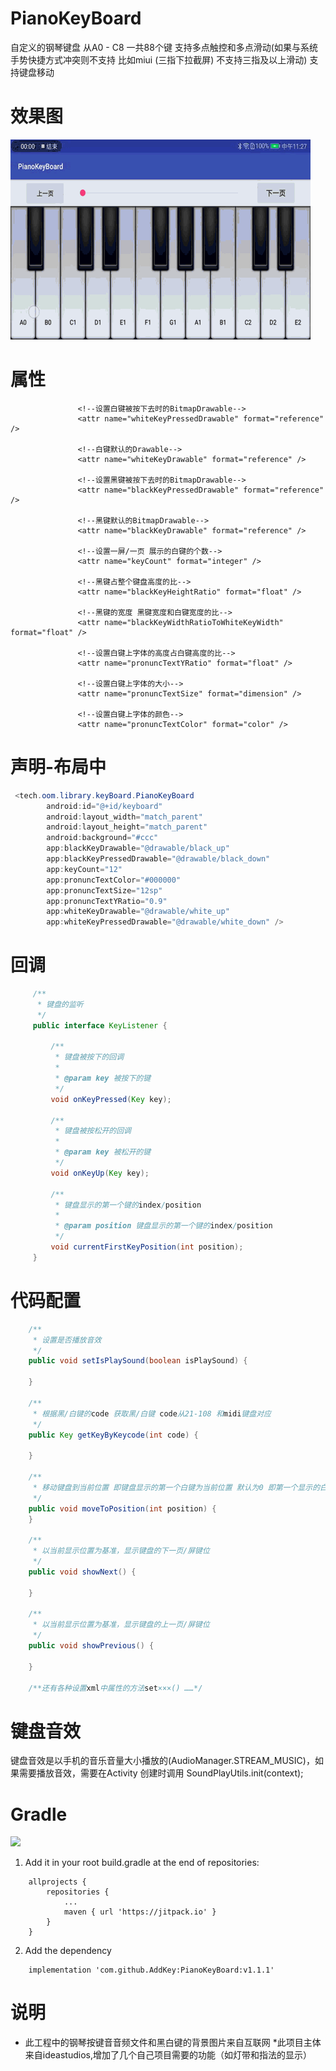 # PianoKeyBoard
自定义的钢琴键盘 从A0 - C8 一共88个键 支持多点触控和多点滑动(如果与系统手势快捷方式冲突则不支持 比如miui (三指下拉截屏) 不支持三指及以上滑动) 支持键盘移动

# 效果图
<img src="/screenshots/screenshot.gif"/>

# 属性

```
               <!--设置白键被按下去时的BitmapDrawable-->
               <attr name="whiteKeyPressedDrawable" format="reference" />

               <!--白键默认的Drawable-->
               <attr name="whiteKeyDrawable" format="reference" />

               <!--设置黑键被按下去时的BitmapDrawable-->
               <attr name="blackKeyPressedDrawable" format="reference" />

               <!--黑键默认的BitmapDrawable-->
               <attr name="blackKeyDrawable" format="reference" />

               <!--设置一屏/一页 展示的白键的个数-->
               <attr name="keyCount" format="integer" />

               <!--黑键占整个键盘高度的比-->
               <attr name="blackKeyHeightRatio" format="float" />

               <!--黑键的宽度 黑键宽度和白键宽度的比-->
               <attr name="blackKeyWidthRatioToWhiteKeyWidth" format="float" />

               <!--设置白键上字体的高度占白键高度的比-->
               <attr name="pronuncTextYRatio" format="float" />

               <!--设置白键上字体的大小-->
               <attr name="pronuncTextSize" format="dimension" />

               <!--设置白键上字体的颜色-->
               <attr name="pronuncTextColor" format="color" />
```
# 声明-布局中
```java
 <tech.oom.library.keyBoard.PianoKeyBoard
        android:id="@+id/keyboard"
        android:layout_width="match_parent"
        android:layout_height="match_parent"
        android:background="#ccc"
        app:blackKeyDrawable="@drawable/black_up"
        app:blackKeyPressedDrawable="@drawable/black_down"
        app:keyCount="12"
        app:pronuncTextColor="#000000"
        app:pronuncTextSize="12sp"
        app:pronuncTextYRatio="0.9"
        app:whiteKeyDrawable="@drawable/white_up"
        app:whiteKeyPressedDrawable="@drawable/white_down" />
```

# 回调
```java
     /**
      * 键盘的监听
      */
     public interface KeyListener {

         /**
          * 键盘被按下的回调
          *
          * @param key 被按下的键
          */
         void onKeyPressed(Key key);

         /**
          * 键盘被按松开的回调
          *
          * @param key 被松开的键
          */
         void onKeyUp(Key key);

         /**
          * 键盘显示的第一个键的index/position
          *
          * @param position 键盘显示的第一个键的index/position
          */
         void currentFirstKeyPosition(int position);
     }

```

# 代码配置
```java
    /**
     * 设置是否播放音效
     */
    public void setIsPlaySound(boolean isPlaySound) {

    }

    /**
     * 根据黑/白键的code 获取黑/白键 code从21-108 和midi键盘对应
     */
    public Key getKeyByKeycode(int code) {

    }

    /**
     * 移动键盘到当前位置 即键盘显示的第一个白键为当前位置 默认为0 即第一个显示的白键为A0
     */
    public void moveToPosition(int position) {
    }

    /**
     * 以当前显示位置为基准，显示键盘的下一页/屏键位
     */
    public void showNext() {

    }

    /**
     * 以当前显示位置为基准，显示键盘的上一页/屏键位
     */
    public void showPrevious() {

    }

    /**还有各种设置xml中属性的方法set×××() ……*/

```

# 键盘音效
键盘音效是以手机的音乐音量大小播放的(AudioManager.STREAM_MUSIC)，如果需要播放音效，需要在Activity 创建时调用 SoundPlayUtils.init(context);



# Gradle
[![](https://jitpack.io/v/ideastudios/PianoKeyBoard.svg)](https://jitpack.io/#ideastudios/PianoKeyBoard)


1. Add it in your root build.gradle at the end of repositories:
```
	allprojects {
		repositories {
			...
			maven { url 'https://jitpack.io' }
		}
	}
```
2. Add the dependency
```
	implementation 'com.github.AddKey:PianoKeyBoard:v1.1.1'

```



# 说明
* 此工程中的钢琴按键音音频文件和黑白键的背景图片来自互联网
*此项目主体来自ideastudios,增加了几个自己项目需要的功能（如灯带和指法的显示）
